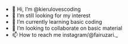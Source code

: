 - 👋 Hi, I’m @kierulovescoding
- 👀 I’m still looking for my interest
- 🌱 I’m currently learning basic coding
- 💞️ I’m looking to collaborate on basic material
- 📫 How to reach me instagram/@fairuzari._

<!---
kierulovescoding/kierulovescoding is a ✨ special ✨ repository because its `README.md` (this file) appears on your GitHub profile.
You can click the Preview link to take a look at your changes.
--->
